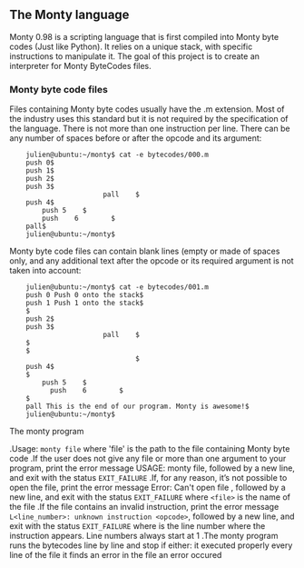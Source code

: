 ## The Monty language

Monty 0.98 is a scripting language that is first compiled into Monty byte codes (Just like Python). It relies on a unique stack, with specific instructions to manipulate it. The goal of this project is to create an interpreter for Monty ByteCodes files.

### Monty byte code files

Files containing Monty byte codes usually have the .m extension. Most of the industry uses this standard but it is not required by the specification of the language. There is not more than one instruction per line. There can be any number of spaces before or after the opcode and its argument:

```
    julien@ubuntu:~/monty$ cat -e bytecodes/000.m
    push 0$
    push 1$
    push 2$
    push 3$
                       pall    $
    push 4$
        push 5    $
        push    6        $
    pall$
    julien@ubuntu:~/monty$
```

Monty byte code files can contain blank lines (empty or made of spaces only, and any additional text after the opcode or its required argument is not taken into account:
```
    julien@ubuntu:~/monty$ cat -e bytecodes/001.m
    push 0 Push 0 onto the stack$
    push 1 Push 1 onto the stack$
    $
    push 2$
    push 3$
                       pall    $
    $
    $
                               $
    push 4$
    $
        push 5    $
          push    6        $
    $
    pall This is the end of our program. Monty is awesome!$
    julien@ubuntu:~/monty$
```

The monty program

.Usage: `monty file`
    where 'file' is the path to the file containing Monty byte code
.If the user does not give any file or more than one argument to your program, print the error message USAGE: monty file, followed by a new line, and exit with the status `EXIT_FAILURE`
.If, for any reason, it’s not possible to open the file, print the error message Error: Can't open file <file>, followed by a new line, and exit with the status `EXIT_FAILURE`
where `<file>` is the name of the file
.If the file contains an invalid instruction, print the error message `L<line_number>: unknown instruction <opcode>`, followed by a new line, and exit with the status `EXIT_FAILURE`
    where is the line number where the instruction appears.
    Line numbers always start at 1
.The monty program runs the bytecodes line by line and stop if either:
    it executed properly every line of the file
    it finds an error in the file
    an error occured

